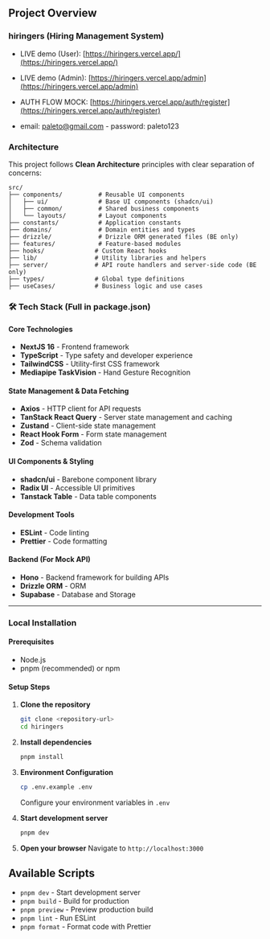 ## Project Overview

### hiringers (Hiring Management System)

- LIVE demo (User): [https://hiringers.vercel.app/](https://hiringers.vercel.app/)
- LIVE demo (Admin): [https://hiringers.vercel.app/admin](https://hiringers.vercel.app/admin)
- AUTH FLOW MOCK: [https://hiringers.vercel.app/auth/register](https://hiringers.vercel.app/auth/register)

- email: paleto@gmail.com - password: paleto123

### Architecture

This project follows **Clean Architecture** principles with clear separation of concerns:

```
src/
├── components/          # Reusable UI components
│   ├── ui/              # Base UI components (shadcn/ui)
│   ├── common/          # Shared business components
│   └── layouts/         # Layout components
├── constants/           # Application constants
├── domains/             # Domain entities and types
├── drizzle/             # Drizzle ORM generated files (BE only)
├── features/            # Feature-based modules
├── hooks/              # Custom React hooks
├── lib/                # Utility libraries and helpers
├── server/             # API route handlers and server-side code (BE only)
├── types/              # Global type definitions
├── useCases/           # Business logic and use cases
```

### 🛠 Tech Stack (Full in package.json)

#### Core Technologies

- **NextJS 16** - Frontend framework
- **TypeScript** - Type safety and developer experience
- **TailwindCSS** - Utility-first CSS framework
- **Mediapipe TaskVision** - Hand Gesture Recognition

#### State Management & Data Fetching

- **Axios** - HTTP client for API requests
- **TanStack React Query** - Server state management and caching
- **Zustand** - Client-side state management
- **React Hook Form** - Form state management
- **Zod** - Schema validation

#### UI Components & Styling

- **shadcn/ui** - Barebone component library
- **Radix UI** - Accessible UI primitives
- **Tanstack Table** - Data table components

#### Development Tools

- **ESLint** - Code linting
- **Prettier** - Code formatting

#### Backend (For Mock API)

- **Hono** - Backend framework for building APIs
- **Drizzle ORM** - ORM
- **Supabase** - Database and Storage

<hr/>

### Local Installation

#### Prerequisites

- Node.js
- pnpm (recommended) or npm

#### Setup Steps

1. **Clone the repository**

   ```bash
   git clone <repository-url>
   cd hiringers
   ```

2. **Install dependencies**

   ```bash
   pnpm install
   ```

3. **Environment Configuration**

   ```bash
   cp .env.example .env
   ```

   Configure your environment variables in `.env`

4. **Start development server**

   ```bash
   pnpm dev
   ```

5. **Open your browser**
   Navigate to `http://localhost:3000`

## Available Scripts

- `pnpm dev` - Start development server
- `pnpm build` - Build for production
- `pnpm preview` - Preview production build
- `pnpm lint` - Run ESLint
- `pnpm format` - Format code with Prettier
